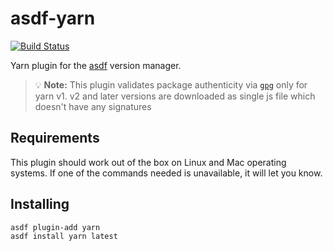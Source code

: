 # asdf-yarn

[![Build Status][3]][4]

Yarn plugin for the [asdf][1] version manager.

> 💡 **Note:** This plugin validates package authenticity via [`gpg`][2] only for yarn v1.
> v2 and later versions are downloaded as single js file which doesn't have any signatures

## Requirements

This plugin should work out of the box on Linux and Mac operating systems.
If one of the commands needed is unavailable, it will let you know.

## Installing

```
asdf plugin-add yarn
asdf install yarn latest
```

[1]: https://asdf-vm.com/
[2]: https://www.openpgp.org/
[3]: https://travis-ci.org/twuni/asdf-yarn.svg?branch=main
[4]: https://travis-ci.org/twuni/asdf-yarn

